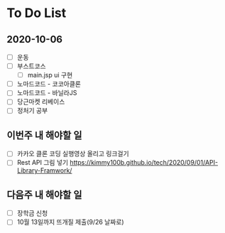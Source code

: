 # To Do List

## 2020-10-06

- [ ] 운동
- [ ] 부스트코스
  - [ ] main.jsp ui 구현
- [ ] 노마드코드 - 코코아클론
- [ ] 노마드코드 - 바닐라JS
- [ ] 당근마켓 리베이스
- [ ] 정처기 공부

## 이번주 내 해야할 일

- [ ] 카카오 클론 코딩 실행영상 올리고 링크걸기
- [ ] Rest API 그림 넣기 <https://kimmy100b.github.io/tech/2020/09/01/API-Library-Framwork/>

## 다음주 내 해야할 일

- [ ] 장학금 신청
- [ ] 10월 13일까지 뜨개질 제출(9/26 날짜로)
